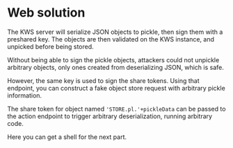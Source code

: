 # Web solution

The KWS server will serialize JSON objects to pickle, then sign them with a preshared key.
The objects are then validated on the KWS instance, and unpicked before being stored.

Without being able to sign the pickle objects, attackers could not unpickle arbitrary objects,
only ones created from deserializing JSON, which is safe.

However, the same key is used to sign the share tokens. Using that endpoint, you can construct
a fake object store request with arbitrary pickle information.

The share token for object named `'STORE.pl.'+pickleData` can be passed to the action endpoint to
trigger arbitrary deserialization, running arbitrary code.

Here you can get a shell for the next part.

